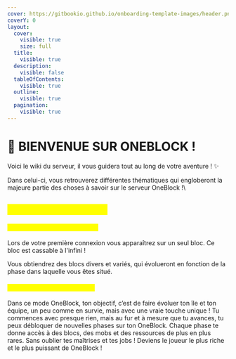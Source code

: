```yaml
---
cover: https://gitbookio.github.io/onboarding-template-images/header.png
coverY: 0
layout:
  cover:
    visible: true
    size: full
  title:
    visible: true
  description:
    visible: false
  tableOfContents:
    visible: true
  outline:
    visible: true
  pagination:
    visible: true
---
```


# 💎 BIENVENUE SUR ONEBLOCK !

Voici le wiki du serveur, il vous guidera tout au long de votre aventure ! ✨

Dans celui-ci, vous retrouverez différentes thématiques qui engloberont la majeure partie des choses à savoir sur le serveur OneBlock !\


## <mark style="color:yellow;">Présentation Générale</mark> <a href="#presentation-generale" id="presentation-generale"></a>

#### <mark style="color:yellow;">**C'est quoi le mode OneBlock ?**</mark>

Lors de votre première connexion vous apparaîtrez sur un seul bloc. Ce bloc est cassable à l'infini !

Vous obtiendrez des blocs divers et variés, qui évolueront en fonction de la phase dans laquelle vous êtes situé.

#### <mark style="color:yellow;">Quel est l'objectif du joueur ?</mark>

Dans ce mode OneBlock, ton objectif, c’est de faire évoluer ton île et ton équipe, un peu comme en survie, mais avec une vraie touche unique ! Tu commences avec presque rien, mais au fur et à mesure que tu avances, tu peux débloquer de nouvelles phases sur ton OneBlock. Chaque phase te donne accès à des blocs, des mobs et des ressources de plus en plus rares. Sans oublier tes maîtrises et tes jobs ! Deviens le joueur le plus riche et le plus puissant de OneBlock !
